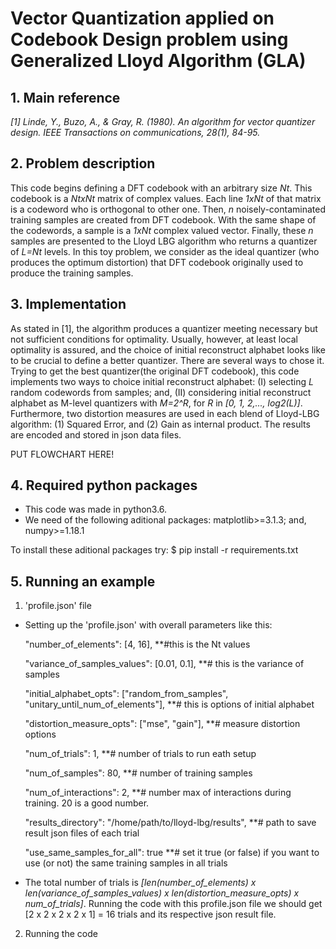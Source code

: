 # Vector Quantization applied on Codebook Design problem using Generalized Lloyd Algorithm (GLA)

## 1. Main reference
*[1] Linde, Y., Buzo, A., & Gray, R. (1980). An algorithm for vector quantizer design. IEEE Transactions on communications, 28(1), 84-95.*

## 2. Problem description
This code begins defining a DFT codebook with an arbitrary size *Nt*. This codebook is a *NtxNt* matrix of complex values. Each line *1xNt* of that matrix is a codeword who is orthogonal to other one. Then, *n* noisely-contaminated training samples are created from DFT codebook. With the same shape of the codewords, a sample is a *1xNt* complex valued vector. Finally, these *n* samples are presented to the Lloyd LBG algorithm who returns a quantizer of *L=Nt* levels. In this toy problem, we consider as the ideal quantizer (who produces the optimum distortion) that DFT codebook originally used to produce the training samples. 

## 3. Implementation
As stated in [1], the algorithm produces a quantizer meeting necessary but not sufficient conditions for optimality. Usually, however, at least local optimality is assured, and the choice of initial reconstruct alphabet looks like to be crucial to define a better quantizer. There are several ways to chose it. Trying to get the best quantizer(the original DFT codebook), this code implements two ways to choice initial reconstruct alphabet: (I) selecting *L* random codewords from samples; and, (II) considering initial reconstruct alphabet as M-level quantizers with *M=2^R*, for *R* in *[0, 1, 2,..., log2(L)]*. Furthermore, two distortion measures are used in each blend of Lloyd-LBG algorithm: (1) Squared Error, and (2) Gain as internal product. The results are encoded and stored in json data files.

PUT FLOWCHART HERE!

## 4. Required python packages
* This code was made in python3.6.
* We need of the following aditional packages: matplotlib>=3.1.3; and, numpy>=1.18.1

To install these aditional packages try:
$ pip install -r requirements.txt

## 5. Running an example
1. 'profile.json' file
* Setting up the 'profile.json' with overall parameters like this:

    "number_of_elements": [4, 16], **#this is the Nt values 
    
    "variance_of_samples_values": [0.01, 0.1], **# this is the variance of samples
    
    "initial_alphabet_opts": ["random_from_samples", "unitary_until_num_of_elements"], **# this is options of initial alphabet
    
    "distortion_measure_opts": ["mse", "gain"], **# measure distortion options
    
    "num_of_trials": 1, **# number of trials to run eath setup
    
    "num_of_samples": 80, **# number of training samples
    
    "num_of_interactions": 2, **# number max of interactions during training. 20 is a good number.
    
    "results_directory": "/home/path/to/lloyd-lbg/results", **# path to save result json files of each trial
    
    "use_same_samples_for_all": true **# set it true (or false) if you want to use (or not) the same training samples in all trials

* The total number of trials is *[len(number_of_elements) x len(variance_of_samples_values) x len(distortion_measure_opts) x num_of_trials]*. Running the code with this profile.json file we should get [2 x 2 x 2 x 2 x 1] = 16 trials and its respective json result file.

2. Running the code
